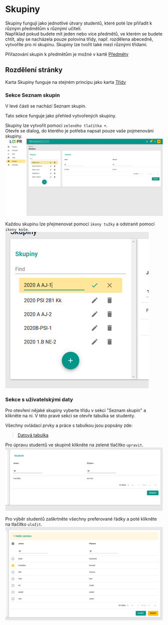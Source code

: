 # Skupiny
Skupiny fungují jako jednotlivé útvary studentů, které poté lze přiřadit k různým předmětům s různými učiteli.   
Například pokud budete mít jeden nebo více předmětů, ve kterém se budete chtít, aby se nacházela pouze polovina třídy, např. rozdělena abecedně, vytvoříte pro ní skupinu. Skupiny lze tvořit také mezi různými třídami.

Přiřazování skupin k předmětům je možné v kartě [Předměty](cs/pages/subjects/)

## Rozdělení stránky
Karta Skupiny funguje na stejném principu jako karta [Třídy](cs/pages/classes/)

### Sekce Seznam skupin
V levé části se nachází Seznam skupin. 

Tato sekce funguje jako přehled vytvořených skupiny. 

Skupiny lze vytvořit pomocí `zeleného tlačítka +`.   
Otevře se dialog, do kterého je potřeba napsat pouze vaše pojmenování skupiny.
![](images/groups.png)

Každou skupinu lze přejmenovat pomocí `ikony tužky` a odstranit pomocí `ikony koše`. 
![](images/group-editing.png)

### Sekce s uživatelskými daty
Pro otevření nějaké skupiny vyberte třídu v sekci "Seznam skupin" a klikněte na ní. V této pravé sekci se otevře tabulka se studenty.

Všechny ovládací prvky a práce s tabulkou jsou popsány zde: 
> [Datová tabulka](cs/components/materialTable/)

Pro úpravu studentů ve skupině klikněte na zelené tlačítko `upravit`.
![](images/students-list.png)

Pro výběr studentů zaškrtněte všechny preferované řádky a poté klikněte na tlačítko `uložit`.
![](images/students-list-editing.png)



